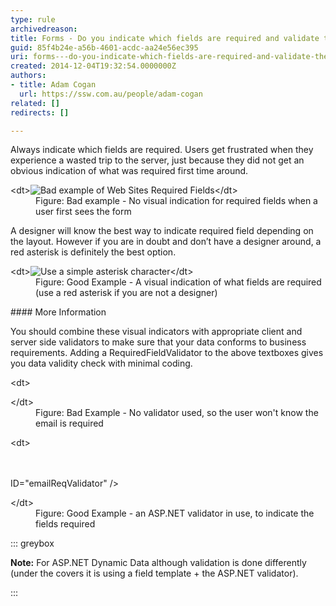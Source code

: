 ```yaml
---
type: rule
archivedreason: 
title: Forms - Do you indicate which fields are required and validate them?
guid: 85f4b24e-a56b-4601-acdc-aa24e56ec395
uri: forms---do-you-indicate-which-fields-are-required-and-validate-them
created: 2014-12-04T19:32:54.0000000Z
authors:
- title: Adam Cogan
  url: https://ssw.com.au/people/adam-cogan
related: []
redirects: []

---
```


Always indicate which fields are required. Users get frustrated when they experience a wasted trip to the server, just because they did not get an obvious indication of what was required first time around.

<!--endintro-->
<dl class="badImage">&lt;dt&gt;<img src="Required-field_Bad-example.jpg" alt="Bad example of Web Sites Required Fields">&lt;/dt&gt;<dd>Figure: Bad example - No visual indication for required fields when a user first sees the form</dd></dl>
A designer will know the best way to indicate required field depending on the layout. However if you are in doubt and don’t have a designer around, a red asterisk is definitely the best option.
<dl class="goodImage">&lt;dt&gt;<img src="Redstar_Good-example.jpg" alt="Use a simple asterisk character">&lt;/dt&gt;<dd>Figure: Good Example - A visual indication of what fields are required (use a red asterisk if you are not a designer)</dd></dl>
#### More Information

You should combine these visual indicators with appropriate client and server side validators to make sure that your data conforms to business requirements. Adding a RequiredFieldValidator to the above textboxes gives you data validity check with minimal coding.
<dl class="badImage">&lt;dt&gt;<p class="ssw15-rteElement-CodeArea"><asp:textbox runat="Server" id="email"></asp:textbox></p>&lt;/dt&gt;<dd>Figure: Bad Example - No validator used, so the user won't know the email is required</dd></dl><dl class="goodImage">&lt;dt&gt;<p class="ssw15-rteElement-CodeArea"><asp:textbox runat="Server" id="email"></asp:textbox>
    <br><asp:requiredfieldvalidator runat="Server" controltovalidate="email" errormessage="Please enter an email address"></asp:requiredfieldvalidator><br>ID="emailReqValidator" /></p>&lt;/dt&gt;<dd>Figure: Good Example - an ASP.NET validator in use, to indicate the fields required</dd></dl>

::: greybox

**Note:** For ASP.NET Dynamic Data although validation is done differently (under the covers it is using a field template + the ASP.NET validator).

:::
